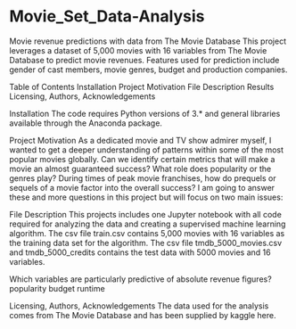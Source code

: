 # Movie_Set_Data-Analysis

Movie revenue predictions with data from The Movie Database
This project leverages a dataset of 5,000 movies with 16 variables from The Movie Database to predict movie revenues. 
Features used for prediction include gender of cast members, movie genres, budget and production companies.

Table of Contents
Installation
Project Motivation
File Description
Results
Licensing, Authors, Acknowledgements

Installation
The code requires Python versions of 3.* and general libraries available through the Anaconda package.

Project Motivation
As a dedicated movie and TV show admirer myself, I wanted to get a deeper understanding of patterns within some of the most popular movies globally. Can we identify certain metrics that will make a movie an almost guaranteed success? What role does popularity or the genres play? During times of peak movie franchises, how do prequels or sequels of a movie factor into the overall success? I am going to answer these and more questions in this project but will focus on two main issues:

File Description
This projects includes one Jupyter notebook with all code required for analyzing the data and creating a supervised machine learning algorithm. The csv file train.csv contains 5,000 movies with 16 variables as the training data set for the algorithm. The csv file tmdb_5000_movies.csv and tmdb_5000_credits contains the test data with 5000 movies and 16 variables.

Which variables are particularly predictive of absolute revenue figures?
popularity
budget
runtime

Licensing, Authors, Acknowledgements
The data used for the analysis comes from The Movie Database and has been supplied by kaggle here.
